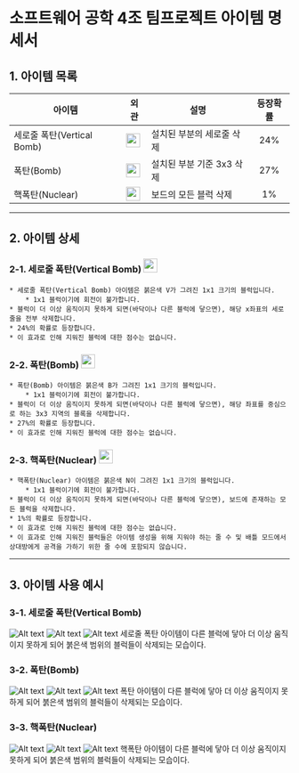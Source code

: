 # 소프트웨어 공학 4조 팀프로젝트 아이템 명세서


## 1. 아이템 목록                  

| 아이템                   | 외관                                                                                              | 설명               | 등장확률 |
|-----------------------|-------------------------------------------------------------------------------------------------|------------------|:----:|
| 세로줄 폭탄(Vertical Bomb) | <img src="/src/main/resources/images/itemLogo/itemVerticalBomb.jpg" width="25px" height="25px"> | 설치된 부분의 세로줄 삭제   | 24%  |
| 폭탄(Bomb)              | <img src="/src/main/resources/images/itemLogo/itemBomb.jpg" width="25px" height="25px">                  | 설치된 부분 기준 3x3 삭제 | 27%  |
| 핵폭탄(Nuclear)         | <img src="/src/main/resources/images/itemLogo/itemNuclear.jpg" width="25px" height="25px">               | 보드의 모든 블럭 삭제     |  1%  |
***
## 2. 아이템 상세

### 2-1. 세로줄 폭탄(Vertical Bomb) <img src="/src/main/resources/images/itemLogo/itemVerticalBomb.jpg" width="25px" height="25px">
    * 세로줄 폭탄(Vertical Bomb) 아이템은 붉은색 V가 그려진 1x1 크기의 블럭입니다.
        * 1x1 블럭이기에 회전이 불가합니다.
    * 블럭이 더 이상 움직이지 못하게 되면(바닥이나 다른 블럭에 닿으면), 해당 x좌표의 세로줄을 전부 삭제합니다.
    * 24%의 확률로 등장합니다.
    * 이 효과로 인해 지워진 블럭에 대한 점수는 없습니다.

### 2-2. 폭탄(Bomb) <img src="/src/main/resources/images/itemLogo/itemBomb.jpg" width="25px" height="25px">
    * 폭탄(Bomb) 아이템은 붉은색 B가 그려진 1x1 크기의 블럭입니다.
        * 1x1 블럭이기에 회전이 불가합니다.
    * 블럭이 더 이상 움직이지 못하게 되면(바닥이나 다른 블럭에 닿으면), 해당 좌표를 중심으로 하는 3x3 지역의 블록을 삭제합니다.
    * 27%의 확률로 등장합니다.
    * 이 효과로 인해 지워진 블럭에 대한 점수는 없습니다.

### 2-3. 핵폭탄(Nuclear) <img src="/src/main/resources/images/itemLogo/itemNuclear.jpg" width="25px" height="25px">
    * 핵폭탄(Nuclear) 아이템은 붉은색 N이 그려진 1x1 크기의 블럭입니다.
        * 1x1 블럭이기에 회전이 불가합니다.
    * 블럭이 더 이상 움직이지 못하게 되면(바닥이나 다른 블럭에 닿으면), 보드에 존재하는 모든 블럭을 삭제합니다.
    * 1%의 확률로 등장합니다.
    * 이 효과로 인해 지워진 블럭에 대한 점수는 없습니다.
    * 이 효과로 인해 지워진 블럭들은 아이템 생성을 위해 지워야 하는 줄 수 및 배틀 모드에서 상대방에게 공격을 가하기 위한 줄 수에 포함되지 않습니다.

***
## 3. 아이템 사용 예시

### 3-1. 세로줄 폭탄(Vertical Bomb)
![Alt text](/src/main/resources/images/itemExamples/ver1.jpg)
![Alt text](/src/main/resources/images/itemExamples/ver2.jpg)
![Alt text](/src/main/resources/images/itemExamples/ver3.jpg)
세로줄 폭탄 아이템이 다른 블럭에 닿아 더 이상 움직이지 못하게 되어 붉은색 범위의 블럭들이 삭제되는 모습이다.

### 3-2. 폭탄(Bomb)
![Alt text](/src/main/resources/images/itemExamples/bomb1.jpg)
![Alt text](/src/main/resources/images/itemExamples/bomb2.jpg)
![Alt text](/src/main/resources/images/itemExamples/bomb3.jpg)
폭탄 아이템이 다른 블럭에 닿아 더 이상 움직이지 못하게 되어 붉은색 범위의 블럭들이 삭제되는 모습이다.

### 3-3. 핵폭탄(Nuclear)
![Alt text](/src/main/resources/images/itemExamples/nuc1.jpg)
![Alt text](/src/main/resources/images/itemExamples/nuc2.jpg)
![Alt text](/src/main/resources/images/itemExamples/nuc3.jpg)
핵폭탄 아이템이 다른 블럭에 닿아 더 이상 움직이지 못하게 되어 붉은색 범위의 블럭들이 삭제되는 모습이다.
